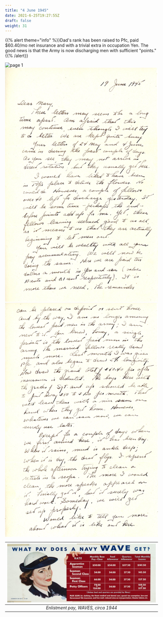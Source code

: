 ```yaml
---
title: "4 June 1945"
date: 2021-6-25T19:27:55Z
draft: false
weight: 31
---
```

 {{% alert theme="info" %}}Dad's rank has been raised to Pfc, paid $60.40/mo net insurance and with a trivial extra in occupation Yen.  The good news is that the Army is now discharging men with sufficient "points." {{% /alert}}

![page 1](img095.jpg)
![page 2](img096.jpg)
![page 3](img097.jpg)

| ![Wave pay](WAVEpay.jpg)|
|:--:|
|*Enlistment pay, WAVES, circa 1944*|




